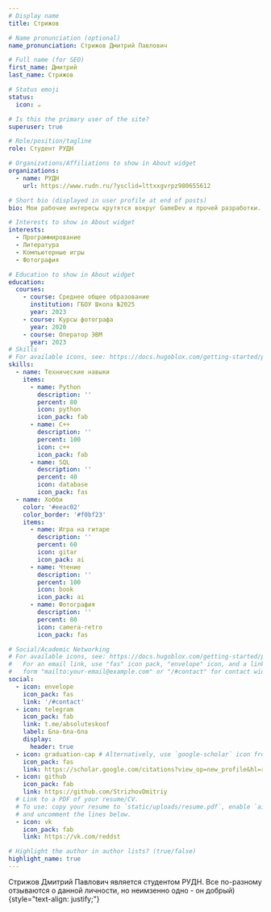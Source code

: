 ```yaml
---
# Display name
title: Стрижов 

# Name pronunciation (optional)
name_pronunciation: Стрижов Дмитрий Павлович

# Full name (for SEO)
first_name: Дмитрий
last_name: Стрижов

# Status emoji
status:
  icon: ☕️

# Is this the primary user of the site?
superuser: true

# Role/position/tagline
role: Студент РУДН

# Organizations/Affiliations to show in About widget
organizations:
  - name: РУДН
    url: https://www.rudn.ru/?ysclid=lttxxgvrpz980655612

# Short bio (displayed in user profile at end of posts)
bio: Мои рабочие интересы крутятся вокруг GameDev и прочей разработки.

# Interests to show in About widget
interests:
  - Программирование
  - Литература
  - Компьютерные игры
  - Фотография

# Education to show in About widget
education:
  courses:
    - course: Среднее общее образование 
      institution: ГБОУ Школа №2025
      year: 2023
    - course: Курсы фотографа
      year: 2020
    - course: Оператор ЭВМ
      year: 2023
# Skills
# For available icons, see: https://docs.hugoblox.com/getting-started/page-builder/#icons
skills:
  - name: Технические навыки
    items:
      - name: Python
        description: ''
        percent: 80
        icon: python
        icon_pack: fab
      - name: С++
        description: ''
        percent: 100
        icon: c++
        icon_pack: fab
      - name: SQL
        description: ''
        percent: 40
        icon: database
        icon_pack: fas
  - name: Хобби
    color: '#eeac02'
    color_border: '#f0bf23'
    items:
      - name: Игра на гитаре
        description: ''
        percent: 60
        icon: gitar 
        icon_pack: ai
      - name: Чтение
        description: ''
        percent: 100
        icon: book
        icon_pack: ai
      - name: Фотография
        description: ''
        percent: 80
        icon: camera-retro
        icon_pack: fas

# Social/Academic Networking
# For available icons, see: https://docs.hugoblox.com/getting-started/page-builder/#icons
#   For an email link, use "fas" icon pack, "envelope" icon, and a link in the
#   form "mailto:your-email@example.com" or "/#contact" for contact widget.
social:
  - icon: envelope
    icon_pack: fas
    link: '/#contact'
  - icon: telegram
    icon_pack: fab
    link: t.me/absoluteskoof
    label: Бла-бла-бла
    display:
      header: true
  - icon: graduation-cap # Alternatively, use `google-scholar` icon from `ai` icon pack
    icon_pack: fas
    link: https://scholar.google.com/citations?view_op=new_profile&hl=ru
  - icon: github
    icon_pack: fab
    link: https://github.com/StrizhovDmitriy
  # Link to a PDF of your resume/CV.
  # To use: copy your resume to `static/uploads/resume.pdf`, enable `ai` icons in `params.yaml`,
  # and uncomment the lines below.
  - icon: vk
    icon_pack: fab
    link: https://vk.com/reddst

# Highlight the author in author lists? (true/false)
highlight_name: true
---
```


Стрижов Дмитрий Павлович является студентом РУДН. Все по-разному отзываются о данной личности, но неимзенно одно - он добрый) 
{style="text-align: justify;"}
